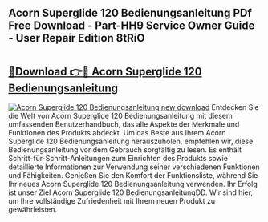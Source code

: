 ## Acorn Superglide 120 Bedienungsanleitung PDf Free Download - Part-HH9 Service Owner Guide - User Repair Edition 8tRiO

# <h2><a href="http://df53acb.blite.top/?on=Acorn+Superglide+120+Bedienungsanleitung">🔗Download 👉🔴 Acorn Superglide 120 Bedienungsanleitung</a></h2>

[![Acorn Superglide 120 Bedienungsanleitung new download](https://i.imgur.com/lujVjoI.png)](http://df53acb.blite.top/?on=Acorn+Superglide+120+Bedienungsanleitung)
Entdecken Sie die Welt von Acorn Superglide 120 Bedienungsanleitung mit diesem umfassenden Benutzerhandbuch, das alle Aspekte der Merkmale und Funktionen des Produkts abdeckt. Um das Beste aus Ihrem Acorn Superglide 120 Bedienungsanleitung herauszuholen, empfehlen wir, diese Bedienungsanleitung vor dem Gebrauch sorgfältig zu lesen. Es enthält Schritt-für-Schritt-Anleitungen zum Einrichten des Produkts sowie detaillierte Informationen zur Verwendung seiner verschiedenen Funktionen und Fähigkeiten. Genießen Sie den Komfort der Funktionsliste, während Sie Ihr neues Acorn Superglide 120 Bedienungsanleitung verwenden. Ihr Erfolg ist unser Ziel Acorn Superglide 120 BedienungsanleitungDD. Wir sind hier, um Ihre vollständige Zufriedenheit mit Ihrem neuen Produkt zu gewährleisten.

